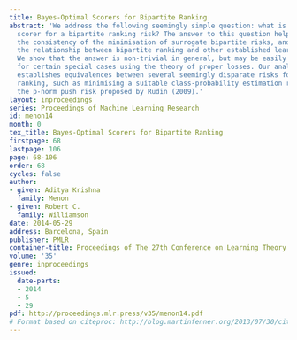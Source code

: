 ```yaml
---
title: Bayes-Optimal Scorers for Bipartite Ranking
abstract: 'We address the following seemingly simple question: what is the Bayes-optimal
  scorer for a bipartite ranking risk? The answer to this question helps establish
  the consistency of the minimisation of surrogate bipartite risks, and elucidates
  the relationship between bipartite ranking and other established learning problems.
  We show that the answer is non-trivial in general, but may be easily determined
  for certain special cases using the theory of proper losses. Our analysis immediately
  establishes equivalences between several seemingly disparate risks for bipartite
  ranking, such as minimising a suitable class-probability estimation risk, and minimising
  the p-norm push risk proposed by Rudin (2009).'
layout: inproceedings
series: Proceedings of Machine Learning Research
id: menon14
month: 0
tex_title: Bayes-Optimal Scorers for Bipartite Ranking
firstpage: 68
lastpage: 106
page: 68-106
order: 68
cycles: false
author:
- given: Aditya Krishna
  family: Menon
- given: Robert C.
  family: Williamson
date: 2014-05-29
address: Barcelona, Spain
publisher: PMLR
container-title: Proceedings of The 27th Conference on Learning Theory
volume: '35'
genre: inproceedings
issued:
  date-parts:
  - 2014
  - 5
  - 29
pdf: http://proceedings.mlr.press/v35/menon14.pdf
# Format based on citeproc: http://blog.martinfenner.org/2013/07/30/citeproc-yaml-for-bibliographies/
---
```

